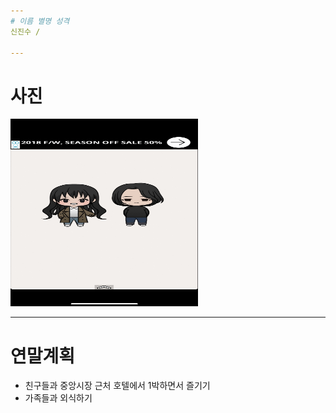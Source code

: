 ```yaml
---
# 이름 별명 성격
신진수 / 

---
```

# 사진
<img src="https://github.com/gwontaeyong/SSAF_Benefit/blob/jinsoo/Image-1.jpg" width="300" height="300" />

---
# 연말계획
- 친구들과 중앙시장 근처 호텔에서 1박하면서 즐기기
- 가족들과 외식하기
